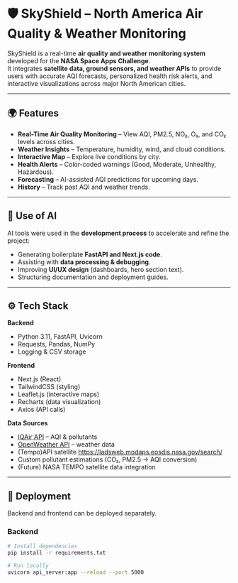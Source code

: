 # 🛡️ SkyShield – North America Air Quality & Weather Monitoring

SkyShield is a real-time **air quality and weather monitoring system** developed for the **NASA Space Apps Challenge**.  
It integrates **satellite data, ground sensors, and weather APIs** to provide users with accurate AQI forecasts, personalized health risk alerts, and interactive visualizations across major North American cities.

---

## 🌍 Features
- **Real-Time Air Quality Monitoring** – View AQI, PM2.5, NO₂, O₃, and CO₂ levels across cities.  
- **Weather Insights** – Temperature, humidity, wind, and cloud conditions.  
- **Interactive Map** – Explore live conditions by city.  
- **Health Alerts** – Color-coded warnings (Good, Moderate, Unhealthy, Hazardous).  
- **Forecasting** – AI-assisted AQI predictions for upcoming days.  
- **History** – Track past AQI and weather trends.  

---

## 🤖 Use of AI
AI tools were used in the **development process** to accelerate and refine the project:
- Generating boilerplate **FastAPI and Next.js code**.  
- Assisting with **data processing & debugging**.  
- Improving **UI/UX design** (dashboards, hero section text).  
- Structuring documentation and deployment guides.  

---

## ⚙️ Tech Stack
**Backend**  
- Python 3.11, FastAPI, Uvicorn  
- Requests, Pandas, NumPy  
- Logging & CSV storage  

**Frontend**  
- Next.js (React)  
- TailwindCSS (styling)  
- Leaflet.js (interactive maps)  
- Recharts (data visualization)  
- Axios (API calls)  

**Data Sources**  
- [IQAir API](https://www.iqair.com/) – AQI & pollutants  
- [OpenWeather API](https://openweathermap.org/api) – weather data
- (Tempo)API satellite https://ladsweb.modaps.eosdis.nasa.gov/search/
- Custom pollutant estimations (CO₂, PM2.5 → AQI conversion)  
- (Future) NASA TEMPO satellite data integration  

---

## 🚀 Deployment
Backend and frontend can be deployed separately.  

### Backend
```bash
# Install dependencies
pip install -r requirements.txt

# Run locally
uvicorn api_server:app --reload --port 5000

